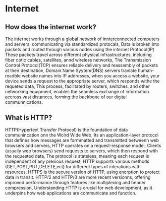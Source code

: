 # Internet

## How does the internet work?

The internet works through a global network of innterconnected computers
and servers, communicating via standardized protocals, Data is broken into
packets and routed through various nodes using the internet Protocol(IP)
These packets travel across different physical infrastructures, including fiber optic
cables, satellites, annd wireless networks, The Transmission Control Protocol(TCP) ensures
reliable delivery and reassembly of packets at their destination, Domain Name Syytem(DNS)
servers tranlate human-readble website names into IP addresses, when you access
a website, your device sends a request to the appropriate server, which responds withe the
requeted data, This process, facilitated by routers, switches, and other networking
equipment, enables the seamless exchange of information accross vast distances,
forming the backbone of our digital communnications.

## What is HTTP?

HTTP(Hypertext Transfer Protocol) is the foundation of data communincation onn the Wolrd Wide Web,
Its an application-layer protocol that defines how messages are formmatted and transmitted
betweenn web browsers and servers, HTTP operates on a request-response model, Clients
(usually web browsers) send requests to servers, which then respond with the requested data,
The protocol is stateless, meaning each request is independent of any previous request,
HTTP supports various methods (GET,POST,PUT,DELETE,ect) for different types of interations
with resources, HTTPS is the secure version of HTTP, using encrption to protect data in transit.
HTTP/2 and HTTP/3 are more recent versionns, offering improved performance through features like
multiplexing and header compression, Understanding HTTP is crucial for web development, as it underpins
how web applications are communicate and function.
